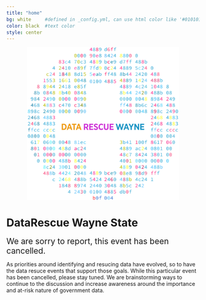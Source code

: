 ```yaml
---
title: "home"
bg: white     #defined in _config.yml, can use html color like '#010101'
color: black  #text color
style: center
---
```


<div class="row" align="center">
  <img src="img/drw.png" alt="Logo" class="img-responsive" style="height:400px;"/>
</div>

# DataRescue Wayne State

<span style="font-size:1.5em;">We are sorry to report, this event has been cancelled.</span>

As priorities around identifying and resucing data have evolved, so to have the data resuce events that support those goals.  While this particular event has been cancelled, please stay tuned.  We are brainstorming ways to continue to the discussion and increase awareness around the importance and at-risk nature of government data.

<!--
<span style="font-size:1.5em;">Help Save Federal/State Data at the #DataRescueWayne Event</span>

<span style="font-size:1.5em;">May 13 from 9 a.m. – 4 p.m.    
Undergraduate Library Community Room, 3rd Floor  
Wayne State University  
Detroit, MI 48202</span>

The federal government’s data belongs to you. Right now, that data is at risk for suppression and deletion for political reasons. On May 13th, as part of a nationwide data rescue initiative, **#DataRescueWayne is holding an event to create trustworthy copies of federal data from the Department of Education.**

The #DataRescueWayne event is an opportunity for programmers, educators, librarians, writers, activists and volunteers of all kinds to build community around fact-based arguments. Training will be provided, but please bring your own laptop and charger!
-->
